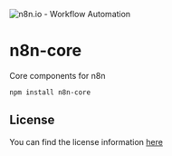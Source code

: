 ![n8n.io - Workflow Automation](https://user-images.githubusercontent.com/65276001/173571060-9f2f6d7b-bac0-43b6-bdb2-001da9694058.png)

# n8n-core

Core components for n8n

```
npm install n8n-core
```

## License

You can find the license information [here](https://github.com/n8n-io/n8n/blob/master/README.md#license)
